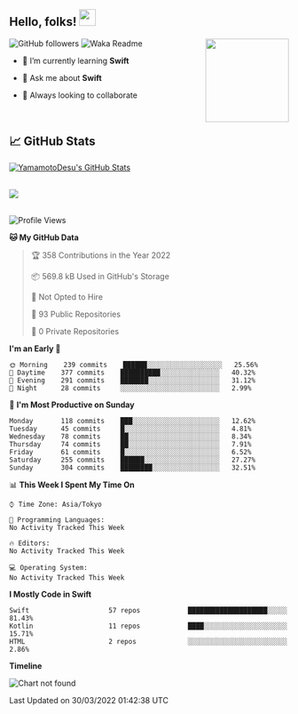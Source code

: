 ## Hello, folks! <img src="https://raw.githubusercontent.com/MartinHeinz/MartinHeinz/master/wave.gif" width="30px"> 
<p>
<img align="right" src="https://media.giphy.com/media/26ufdb3cYKwbRtYVW/giphy.gif" style="max-width:100%;" height="150px">
 
![GitHub followers](https://img.shields.io/github/followers/YamamotoDesu?label=Follow&style=social)
![Waka Readme](https://github.com/YamamotoDesu/YamamotoDesu/workflows/Waka%20Readme/badge.svg)
 
- 🌱 I’m currently learning **Swift**  
 
- 💬 Ask me about **Swift**  
 
- 👯 Always looking to collaborate
</p>
<br>

## &#x1f4c8; GitHub Stats
<a href="https://github.com/YamamotoDesu/YamamotoDesu">
  <img align="center" src="https://github-readme-stats.vercel.app/api?username=YamamotoDesu&show_icons=true&line_height=27&count_private=true&title_color=ffffff&text_color=c9cacc&icon_color=2bbc8a&bg_color=1d1f21&hide=contribs,prs&show_icons=true" alt="YamamotoDesu's GitHub Stats" /><br><br>
</a>

![](https://github-profile-summary-cards.vercel.app/api/cards/profile-details?username=YamamotoDesu&theme=vue)
<br><br>

<!--START_SECTION:waka-->
![Profile Views](http://img.shields.io/badge/Profile%20Views-5-blue)

**🐱 My GitHub Data** 

> 🏆 358 Contributions in the Year 2022
 > 
> 📦 569.8 kB Used in GitHub's Storage 
 > 
> 🚫 Not Opted to Hire
 > 
> 📜 93 Public Repositories 
 > 
> 🔑 0 Private Repositories  
 > 
**I'm an Early 🐤** 

```text
🌞 Morning    239 commits    ██████░░░░░░░░░░░░░░░░░░░   25.56% 
🌆 Daytime    377 commits    ██████████░░░░░░░░░░░░░░░   40.32% 
🌃 Evening    291 commits    ███████░░░░░░░░░░░░░░░░░░   31.12% 
🌙 Night      28 commits     ░░░░░░░░░░░░░░░░░░░░░░░░░   2.99%

```
📅 **I'm Most Productive on Sunday** 

```text
Monday       118 commits    ███░░░░░░░░░░░░░░░░░░░░░░   12.62% 
Tuesday      45 commits     █░░░░░░░░░░░░░░░░░░░░░░░░   4.81% 
Wednesday    78 commits     ██░░░░░░░░░░░░░░░░░░░░░░░   8.34% 
Thursday     74 commits     ██░░░░░░░░░░░░░░░░░░░░░░░   7.91% 
Friday       61 commits     █░░░░░░░░░░░░░░░░░░░░░░░░   6.52% 
Saturday     255 commits    ██████░░░░░░░░░░░░░░░░░░░   27.27% 
Sunday       304 commits    ████████░░░░░░░░░░░░░░░░░   32.51%

```


📊 **This Week I Spent My Time On** 

```text
⌚︎ Time Zone: Asia/Tokyo

💬 Programming Languages: 
No Activity Tracked This Week

🔥 Editors: 
No Activity Tracked This Week

💻 Operating System: 
No Activity Tracked This Week

```

**I Mostly Code in Swift** 

```text
Swift                    57 repos            ████████████████████░░░░░   81.43% 
Kotlin                   11 repos            ████░░░░░░░░░░░░░░░░░░░░░   15.71% 
HTML                     2 repos             ░░░░░░░░░░░░░░░░░░░░░░░░░   2.86%

```


**Timeline**

![Chart not found](https://raw.githubusercontent.com/YamamotoDesu/YamamotoDesu/main/charts/bar_graph.png) 


 Last Updated on 30/03/2022 01:42:38 UTC
<!--END_SECTION:waka-->


